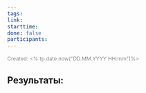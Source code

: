 ```yaml
---
tags: 
link: 
starttime: 
done: false
participants:
---
```

<span style="font-size:12px; color:#888888;">Created: <% tp.date.now("DD.MM.YYYY HH:mm")%></span>

## Результаты:
